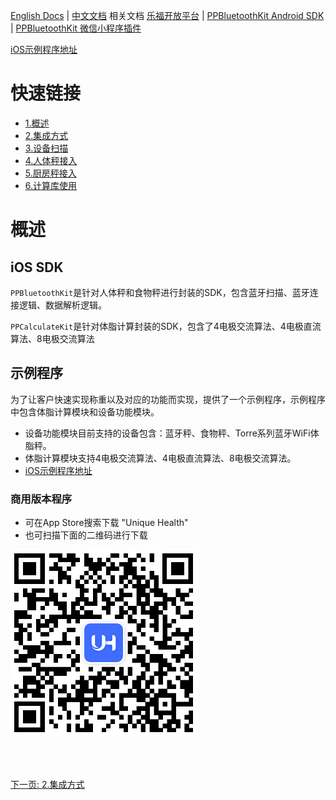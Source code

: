 [English Docs](README_EN.md)  |  [中文文档](README.md)
相关文档
[乐福开放平台](https://uniquehealth.lefuenergy.com/unique-open-web/#/document)  |    [PPBluetoothKit Android SDK](https://lefuhengqi.apifox.cn/doc-3330813)  |    [PPBluetoothKit 微信小程序插件](https://uniquehealth.lefuenergy.com/unique-open-web/#/document?url=https://lefuhengqi.apifox.cn/doc-2625745)

[iOS示例程序地址](https://github.com/LefuHengqi/BluetoothKit-iOSDemo.git)

# 快速链接
- [1.概述](README.md)
- [2.集成方式](doc/Integration.md)
- [3.设备扫描](doc/SearchDevice.md)
- [4.人体秤接入](doc/BodyScaleIntegrate.md)
- [5.厨房秤接入](doc/KitchenScaleIntegrate.md)
- [6.计算库使用](doc/Calculate.md)

# 概述
## iOS SDK

`PPBluetoothKit`是针对人体秤和食物秤进行封装的SDK，包含蓝牙扫描、蓝牙连接逻辑、数据解析逻辑。

`PPCalculateKit`是针对体脂计算封装的SDK，包含了4电极交流算法、4电极直流算法、8电极交流算法

## 示例程序

为了让客户快速实现称重以及对应的功能而实现，提供了一个示例程序，示例程序中包含体脂计算模块和设备功能模块。

- 设备功能模块目前支持的设备包含：蓝牙秤、食物秤、Torre系列蓝牙WiFi体脂秤。
- 体脂计算模块支持4电极交流算法、4电极直流算法、8电极交流算法。
- [iOS示例程序地址](https://gitee.com/shenzhen-lfscale/bluetooth-kit-iosdemo.git)

### 商用版本程序

- 可在App Store搜索下载 "Unique Health"
- 也可扫描下面的二维码进行下载

![qrcode](images/qrcode_uh.png)

<br/>
<br/>

[下一页: 2.集成方式](doc/Integration.md)


